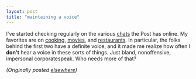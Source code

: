 ```yaml
---
layout: post
title: "maintaining a voice"
---
```




<p>I've started checking regularly on the various <a href="http://www.washingtonpost.com/wp-srv/liveonline/transcript.htm">chats</a> the Post has online. My favorites are on <a href="http://discuss.washingtonpost.com/wp-srv/zforum/02/cooking061102.htm">cooking</a>, <a href="http://www.washingtonpost.com/wp-srv/liveonline/02/howe/howe061002.htm">movies</a>, and <a href="http://discuss.washingtonpost.com/wp-srv/zforum/02/sietsema061202.htm">restaurants</a>.  In particular, the folks behind the first two have a definite voice, and it made me realize how often I <b>don't</b> hear a voice in these sorts of things. Just bland, nonoffensive, impersonal corporatespeak. Who needs more of that?</p>

<p>
<p><em>(Originally posted <a href="http://use.perl.org/~lachoy/journal/5623">elsewhere</a>)</em></p>


